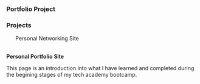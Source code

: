 <h3><strong>Portfolio Project</strong><h3>

<strong><h3>Projects</h3></strong>
<ul>Personal Networking Site</ul>

<br><strong>Personal Portfolio Site</strong>
<br><p>This page is an introduction into what I have learned and completed during the begining stages
of my tech academy bootcamp.</p>
